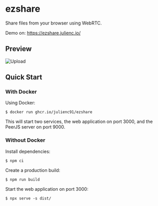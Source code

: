 # ezshare

Share files from your browser using WebRTC.

Demo on: https://ezshare.julienc.io/

## Preview

![Upload](https://raw.githubusercontent.com/julienc91/ezshare/master/doc/upload_step1.png)

## Quick Start

### With Docker

Using Docker:

```
$ docker run ghcr.io/julienc91/ezshare
```

This will start two services, the web application on port 3000, and the PeerJS server on port 9000.

### Without Docker

Install dependencies:

```
$ npm ci
```

Create a production build:

```
$ npm run build
```

Start the web application on port 3000:

```
$ npx serve -s dist/
```

